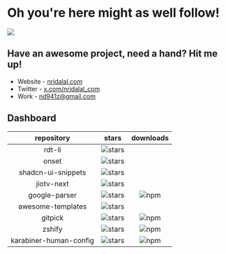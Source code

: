 # Oh you're here might as well follow!

![](https://rdt.li/gh-nrjdalal-visits)

## Have an awesome project, need a hand? Hit me up!

- Website - [nrjdalal.com](https://rdt.li/gh2nrjdalal)
- Twitter - [x.com/nrjdalal_com](https://rdt.li/x-nrjdalal)
- Work - [nd941z@gmail.com](mailto:nd941z@gmail.com)

## Dashboard

|       repository       |                                                  stars                                                  |                                        downloads                                        |
| :--------------------: | :-----------------------------------------------------------------------------------------------------: | :-------------------------------------------------------------------------------------: |
|         rdt-li         |         ![stars](https://img.shields.io/github/stars/nrjdalal/rdt-li?label=&style=&color=white)         |                                                                                         |
|         onset          |         ![stars](https://img.shields.io/github/stars/nrjdalal/onset?label=&style=&color=white)          |                                                                                         |
|   shadcn-ui-snippets   |   ![stars](https://img.shields.io/github/stars/nrjdalal/shadcn-ui-snippets?label=&style=&color=white)   |                                                                                         |
|       jiotv-next       |       ![stars](https://img.shields.io/github/stars/nrjdalal/JioTV-Next?label=&style=&color=white)       |                                                                                         |
|     google-parser      |     ![stars](https://img.shields.io/github/stars/nrjdalal/google-parser?label=&style=&color=white)      | ![npm](https://img.shields.io/npm/dt/@nrjdalal/google-parser?label=&style=&color=white) |
|   awesome-templates    |   ![stars](https://img.shields.io/github/stars/nrjdalal/awesome-templates?label=&style=&color=white)    |                                                                                         |
|        gitpick         |        ![stars](https://img.shields.io/github/stars/nrjdalal/gitpick?label=&style=&color=white)         |         ![npm](https://img.shields.io/npm/dt/gitpick?label=&style=&color=white)         |
|         zshify         |         ![stars](https://img.shields.io/github/stars/nrjdalal/zshify?label=&style=&color=white)         |         ![npm](https://img.shields.io/npm/dt/zshify?label=&style=&color=white)          |
| karabiner-human-config | ![stars](https://img.shields.io/github/stars/nrjdalal/karabiner-human-config?label=&style=&color=white) | ![npm](https://img.shields.io/npm/dt/karabiner-human-config?label=&style=&color=white)  |
